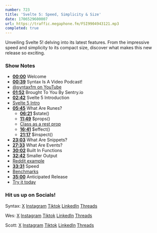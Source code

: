 ```yaml
---
number: 723
title: 'Svelte 5: Speed, Simplicity & Size'
date: 1706529600007
url: https://traffic.megaphone.fm/FSI9904943121.mp3
completed: true
---
```


Unveiling Svelte 5! delving into its latest features. From the impressive speed and simplicity to its compact size, discover what makes this new release so exciting.

### Show Notes

- **[00:00](#t=00:00)** Welcome
- **[00:39](#t=00:39)** Syntax Is A Video Podcast!
- [@syntaxfm on YouTube](https://www.youtube.com/@syntaxfm)
- **[01:52](#t=01:52)** Brought To You By Sentry.io
- **[02:42](#t=02:42)** Svelte 5 Introduction
- [Svelte 5 Intro](https://svelte-5-preview.vercel.app/docs/introduction)
- **[05:45](#t=05:45)** What Are Runes?
  - **[06:21](#t=06:21)** $state()
  - **[11:49](#t=11:49)** $props()
  - [Class as a rest prop](https://svelte-5-preview.vercel.app/#H4sIAAAAAAAAE41QS2rDMBS8ykMUktBUSejOiQOlx6i7cGQ5FpElIT2nNcJ3rz75lW66Em9GM8yMJ62Q3JHiwxNV95wU5M0YsiQ4mni4M5fIw-30YFlEdo5ZYXBfqQpFb7RFeNfhVVzhK7RW9zCjqztEs8VsGwWSIzA9KIQSnhzWyOfrRWQC1w6KodAKhGKW90E7X4CPTIVZ81zCJtlMCVW71T2L2h0GxKDWiknBTqW_2Uwpa0JdAT55TVGdFVn90IHJ2rmyIqOuCKz2oXyvG9EK3pAC7cCn5W2ru-q_kzGtHIKnlFrucIo7GKuNm8cZfhXy8QNNYWLaRpwvyR6J_XWJQOciDkfJE0xHfd3vULPT0YbizQvTUtsCLG-2meu4OHZYwGa9Nt8X7Es02D1Caa9s_XePz-kHAwhxqEcCAAA=)
  - **[16:41](#t=16:41)** $effect()
  - **[21:17](#t=21:17)** $inspect()
- **[23:03](#t=23:03)** What Are Snippets?
- **[27:33](#t=27:33)** What Are Events?
- **[30:02](#t=30:02)** Built In Functions
- **[32:42](#t=32:42)** Smaller Output
- [Reddit example](https://www.reddit.com/r/sveltejs/comments/18jdxht/i_have_migrated_147_components_to_svelte_5_and/)
- **[33:31](#t=33:31)** Speed
- [Benchmarks](https://krausest.github.io/js-framework-benchmark/current.html)
- **[35:00](#t=35:00)** Anticipated Release
- [Try it today](https://svelte-5-preview.vercel.app/)

### Hit us up on Socials!

Syntax: [X](https://twitter.com/syntaxfm) [Instagram](https://www.instagram.com/syntax_fm/) [Tiktok](https://www.tiktok.com/@syntaxfm) [LinkedIn](https://www.linkedin.com/company/96077407/admin/feed/posts/) [Threads](https://www.threads.net/@syntax_fm)

Wes: [X](https://twitter.com/wesbos) [Instagram](https://www.instagram.com/wesbos/) [Tiktok](https://www.tiktok.com/@wesbos) [LinkedIn](https://www.linkedin.com/in/wesbos/) [Threads](https://www.threads.net/@wesbos)

Scott: [X](https://twitter.com/stolinski) [Instagram](https://www.instagram.com/stolinski/) [Tiktok](https://www.tiktok.com/@stolinski) [LinkedIn](https://www.linkedin.com/in/stolinski/) [Threads](https://www.threads.net/@stolinski)

